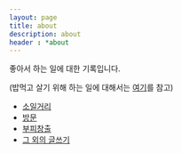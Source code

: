 ```yaml
---
layout: page
title: about
description: about
header : *about
---
```


좋아서 하는 일에 대한 기록입니다.

(밥먹고 살기 위해 하는 일에 대해서는 [여기](/formal/about)를 참고)



* [소일거리](/category-cow)
* [방문](/category-travel)
* [부피창출](/category-volume)
* [그 외의 글쓰기](/category-writing)
